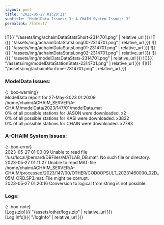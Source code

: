 ```yaml
---
layout: post
title: "2023-05-27 01:20:21"
subtitle: "ModelData Issues: 3; A-CHAIM System Issues: 3"
permalink: /latest/
---
```


![]({{ "/assets/img/achaimDataStatsShort-2314701.png" | relative_url }})
![]({{ "/assets/img/achaimDataStatsLong00-2314701.png" | relative_url }})
![]({{ "/assets/img/achaimDataStatsLong01-2314701.png" | relative_url }})
![]({{ "/assets/img/achaimDataStatsLong02-2314701.png" | relative_url }})
![]({{ "/assets/img/modelDataDataStats-2314701.png" | relative_url }})
![]({{ "/assets/img/modelDataStationStats-2314701.png" | relative_url }})
![]({{ "/assets/img/achaimRunTime-2314701.png" | relative_url }})


### ModelData Issues:  
  
{: .box-warning}  
 ModelData report for 27-May-2023 01:20:09   
 /home/chaim/ACHAIM_SERVER/A-CHAIM/modelData/2023/147/01/modelData.mat   
 0% of all possible stations for JASON were downloaded. x2   
 0% of all possible stations for KASI were downloaded. x3822   
 0% of all possible stations for CHAIN were downloaded. x2783   
  
### A-CHAIM System Issues:  
  
{: .box-error}  
2023-05-27 01:00:09 Unable to read file '/usr/local/jbernard/DBFiles/MATLAB_DB.mat'. No such file or directory.  
2023-05-27 01:11:27 Unable to read MAT-file /home/chaim/ACHAIM_SERVER/A-CHAIM/processed/2023/147/00/OTHER/COD0OPSULT_20231460000_02D_05M_ORB.SP3.mat. File might be corrupt.  
2023-05-27 01:20:16 Conversion to logical from string is not possible.  

### Logs:  
  
{: .box-note}  
[Logs.zip]({{ "/assets/other/logs.zip" | relative_url }})  
[Log Info]({{ "/logInfo" | relative_url }})  
